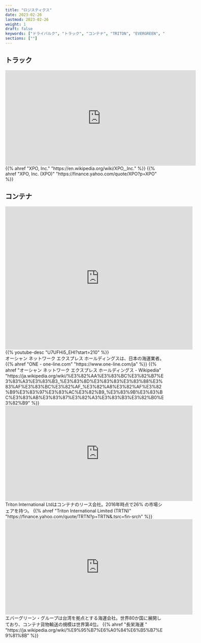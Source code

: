 ```yaml
---
title: "ロジスティクス"
date: 2023-02-26
lastmod: 2023-02-26
weight: 1
draft: false
keywords: ["ドライバルク", "トラック", "コンテナ", "TRITON", "EVERGREEN", "ZIM"]
sections: [""]
---
```


## トラック
<div class="googlemap-if">
<iframe src="https://www.google.com/maps/embed?pb=!4v1677902431019!6m8!1m7!1sTWViV05qrF9jYjRV3vT-FA!2m2!1d39.10315499060344!2d-94.58075935543067!3f210.86949007893773!4f2.4653043651141076!5f1.2414380013269821" width="600" height="300" style="border:0;" allowfullscreen="" loading="lazy" referrerpolicy="no-referrer-when-downgrade"></iframe>
<div class="description-wide">
{{% ahref "XPO, Inc." "https://en.wikipedia.org/wiki/XPO,_Inc." %}}
{{% ahref "XPO, Inc. (XPO)" "https://finance.yahoo.com/quote/XPO?p=XPO" %}}
</div>
</div>


## コンテナ
<div class="googlemap-if">
<iframe src="https://www.google.com/maps/embed?pb=!4v1677934499048!6m8!1m7!1sluobIU6IEyt0uRgy7uAJLA!2m2!1d35.40461760905954!2d139.6742706059286!3f116.7242762331013!4f0.37961127070565226!5f3.325193203789971" width="590" height="450" style="border:0;" allowfullscreen="" loading="lazy" referrerpolicy="no-referrer-when-downgrade"></iframe>
{{% youtube-desc "U7UFHi5_EHI?start=210" %}}
<div class="description-wide">
オーシャン ネットワーク エクスプレス ホールディングスは、日本の海運業者。
{{% ahref "ONE - one-line.com" "https://www.one-line.com/ja" %}}
{{% ahref "オーシャン ネットワーク エクスプレス ホールディングス - Wikipedia" "https://ja.wikipedia.org/wiki/%E3%82%AA%E3%83%BC%E3%82%B7%E3%83%A3%E3%83%B3_%E3%83%8D%E3%83%83%E3%83%88%E3%83%AF%E3%83%BC%E3%82%AF_%E3%82%A8%E3%82%AF%E3%82%B9%E3%83%97%E3%83%AC%E3%82%B9_%E3%83%9B%E3%83%BC%E3%83%AB%E3%83%87%E3%82%A3%E3%83%B3%E3%82%B0%E3%82%B9" %}}
</div>
</div>

<div class="googlemap-if">
<iframe src="https://www.google.com/maps/embed?pb=!4v1677460565802!6m8!1m7!1smDIXBVsgYMjXuJOgQda2HA!2m2!1d-6.963580780454642!2d110.4308911801062!3f307.70672781361685!4f-2.58670987670439!5f1.5141324384223855" width="590" height="300" style="border:0;" allowfullscreen="" loading="lazy" referrerpolicy="no-referrer-when-downgrade"></iframe>
<div class="description-wide">
Triton International Ltdはコンテナのリース会社。2016年時点で26% の市場シェアを持つ。
{{% ahref "Triton International Limited (TRTN)" "https://finance.yahoo.com/quote/TRTN?p=TRTN&.tsrc=fin-srch" %}}
</div>
</div>

<div class="googlemap-if">
<iframe src="https://www.google.com/maps/embed?pb=!4v1677460919674!6m8!1m7!1smKjGonLhSefa5PCRJzusXw!2m2!1d-6.961661460772471!2d110.4308354482967!3f303.4267063708006!4f-0.8201629172988305!5f1.5556344477360105" width="590" height="300" style="border:0;" allowfullscreen="" loading="lazy" referrerpolicy="no-referrer-when-downgrade"></iframe>
<div class="description-wide">
エバーグリーン・グループは台湾を拠点とする海運会社。世界80か国に展開しており、コンテナ貨物輸送の規模は世界第4位。
{{% ahref "長栄海運 " "https://ja.wikipedia.org/wiki/%E9%95%B7%E6%A0%84%E6%B5%B7%E9%81%8B" %}}
</div>
</div>